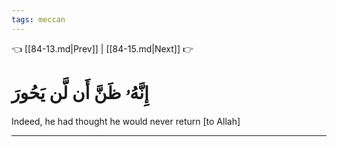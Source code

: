 ```yaml
---
tags: meccan
---
```


👈 [[84-13.md|Prev]] | [[84-15.md|Next]] 👉

# إِنَّهُۥ ظَنَّ أَن لَّن يَحُورَ

Indeed, he had thought he would never return [to Allah]

---

